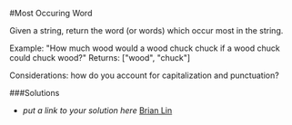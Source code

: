 #Most Occuring Word

Given a string, return the word (or words) which occur most in the string.

Example: "How much wood would a wood chuck chuck if a wood chuck could chuck wood?"
Returns: ["wood", "chuck"]

Considerations: how do you account for capitalization and punctuation?

###Solutions
- *put a link to your solution here*
[Brian Lin](https://github.com/bclin2/Intro-to-Whiteboarding-DBC/blob/brian_lin_solutions/solutions/most_occuring_word-brian.rb)
